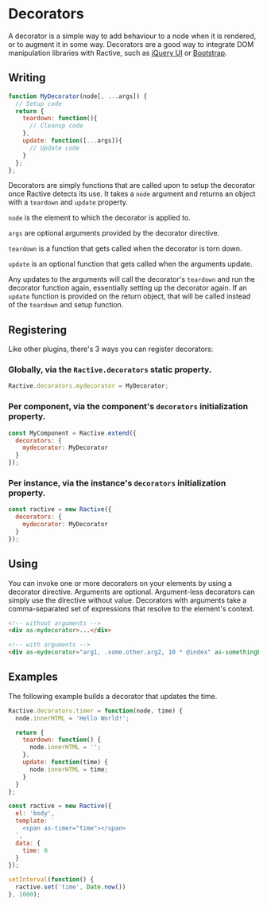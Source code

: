 # Decorators

A decorator is a simple way to add behaviour to a node when it is rendered, or to augment it in some way. Decorators are a good way to integrate DOM manipulation libraries with Ractive, such as [jQuery UI](http://jqueryui.com/) or [Bootstrap](https://getbootstrap.com/).

## Writing

```js
function MyDecorator(node[, ...args]) {
  // Setup code
  return {
    teardown: function(){
      // Cleanup code
    },
    update: function([...args]){
      // Update code
    }
  };
};
```

Decorators are simply functions that are called upon to setup the decorator once Ractive detects its use. It takes a `node` argument and returns an object with a `teardown` and `update` property.

`node` is the element to which the decorator is applied to.

`args` are optional arguments provided by the decorator directive.

`teardown` is a function that gets called when the decorator is torn down.

`update` is an optional function that gets called when the arguments update.

Any updates to the arguments will call the decorator's `teardown` and run the decorator function again, essentially setting up the decorator again. If an `update` function is provided on the return object, that will be called instead of the `teardown` and setup function.

## Registering

Like other plugins, there's 3 ways you can register decorators:

### Globally, via the `Ractive.decorators` static property.

```js
Ractive.decorators.mydecorator = MyDecorator;
```

### Per component, via the component's `decorators` initialization property.

```js
const MyComponent = Ractive.extend({
  decorators: {
    mydecorator: MyDecorator
  }
});
```

### Per instance, via the instance's `decorators` initialization property.

```js
const ractive = new Ractive({
  decorators: {
    mydecorator: MyDecorator
  }
});
```

## Using

You can invoke one or more decorators on your elements by using a decorator directive. Arguments are optional. Argument-less decorators can simply use the directive without value. Decorators with arguments take a comma-separated set of expressions that resolve to the element's context.

```html
<!-- without arguments -->
<div as-mydecorator>...</div>

<!-- with arguments -->
<div as-mydecorator="arg1, .some.other.arg2, 10 * @index" as-somethingElseToo>...</div>
```

## Examples

The following example builds a decorator that updates the time.

```js
Ractive.decorators.timer = function(node, time) {
  node.innerHTML = 'Hello World!';

  return {
    teardown: function() {
      node.innerHTML = '';
    },
    update: function(time) {
      node.innerHTML = time;
    }
  }
};

const ractive = new Ractive({
  el: 'body',
  template: `
    <span as-timer="time"></span>
  `,
  data: {
    time: 0
  }
});

setInterval(function() {
  ractive.set('time', Date.now())
}, 1000);
```
